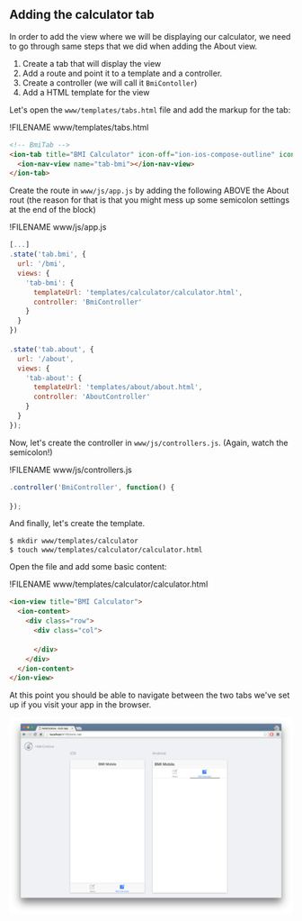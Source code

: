 ## Adding the calculator tab

In order to add the view where we will be displaying our calculator, we need to go through same steps that we did when adding the About view.
 1. Create a tab that will display the view
 2. Add a route and point it to a template and a controller.
 2. Create a controller (we will call it `BmiContoller`)
 3. Add a HTML template for the view

Let's open the `www/templates/tabs.html` file and add the markup for the tab:

!FILENAME www/templates/tabs.html
```html
<!-- BmiTab -->
<ion-tab title="BMI Calculator" icon-off="ion-ios-compose-outline" icon-on="ion-ios-compose" href="#/tab/bmi">
  <ion-nav-view name="tab-bmi"></ion-nav-view>
</ion-tab>
```

Create the route in `www/js/app.js` by adding the following ABOVE the About rout (the reason for that is that you might mess up some semicolon settings at the end of the block) 

!FILENAME www/js/app.js
```javascript
[...]
.state('tab.bmi', {
  url: '/bmi',
  views: {
    'tab-bmi': {
      templateUrl: 'templates/calculator/calculator.html',
      controller: 'BmiController'
    }
  }
})

.state('tab.about', {
  url: '/about',
  views: {
    'tab-about': {
      templateUrl: 'templates/about/about.html',
      controller: 'AboutController'
    }
  }
});
```
Now, let's create the controller in `www/js/controllers.js`. (Again, watch the semicolon!) 

!FILENAME www/js/controllers.js
```javascript
.controller('BmiController', function() {

});

```

And finally, let's create the template. 
```
$ mkdir www/templates/calculator
$ touch www/templates/calculator/calculator.html
```

Open the file and add some basic content:

!FILENAME www/templates/calculator/calculator.html
```html
<ion-view title="BMI Calculator">
  <ion-content>
    <div class="row">
      <div class="col">

      </div>
    </div>
  </ion-content>
</ion-view>

```

At this point you should be able to navigate between the two tabs we've set up if you visit your app in the browser. 

![BMI View](images/bmi_calc_add_bmi_view.png)





